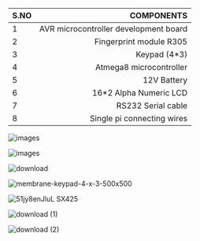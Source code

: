 |S.NO|  COMPONENTS     |
|:----| --------------:|
|1|AVR microcontroller development board|
|2|Fingerprint module R305|
|3|Keypad (4*3)|
|4|Atmega8 microcontroller|
|5|12V Battery|
|6|16*2 Alpha Numeric LCD|
|7|RS232 Serial cable|
|8|Single pi connecting wires|

![images](https://user-images.githubusercontent.com/70833253/155767651-30cc2a5d-5bbb-4365-b35c-07bcb68abe38.jpg)

![images](https://user-images.githubusercontent.com/70833253/155765639-c420cbb3-00eb-444c-923a-1bed71c3bbdc.png)

![download](https://user-images.githubusercontent.com/70833253/155766054-110c3481-2635-4178-8d2b-b4c82ab7b553.jpg)

![membrane-keypad-4-x-3-500x500](https://user-images.githubusercontent.com/70833253/155766231-626d346b-46d9-4019-b766-eb1d46ca10e1.jpg)

![51jy8enJluL _SX425_](https://user-images.githubusercontent.com/70833253/155767325-1c2408c8-a07e-4a22-976b-623b472fe4b2.jpg)

![download (1)](https://user-images.githubusercontent.com/70833253/155766719-5194c684-0974-4231-ab66-ce9ffe84daea.jpg)

![download (2)](https://user-images.githubusercontent.com/70833253/155767486-c8d0540f-d98e-4e88-b995-575e469e13f4.jpg)
